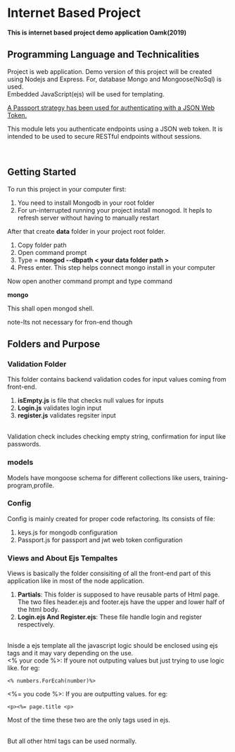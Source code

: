 # Internet Based Project #

**This is internet based project demo application Oamk(2019)**<br>

## Programming Language and Technicalities
 Project is web application. Demo version of this project will be created using Nodejs and Express. For, database Mongo and Mongoose(NoSql) is used. <br>
 Embedded JavaScript(ejs) will be used for templating. <br>

[A Passport strategy has been used for authenticating with a JSON Web Token.](https://www.npmjs.com/package/passport-jwt)<br>

This module lets you authenticate endpoints using a JSON web token. It is intended to be used to secure RESTful endpoints without sessions.

<br>

## Getting Started

To run this project in your computer first:
1. You need to install Mongodb in your root folder
2. For un-interrupted running your project install monogod. It hepls to refresh server without having to manually restart

After that create **data** folder in your project root folder.
1. Copy folder path 
2. Open command prompt
3. Type = **mongod --dbpath < your data folder path >**
4. Press enter. 
This step helps connect mongo install in your computer <br>

Now open another command prompt and type command<br>

**mongo** <br>

This shall open mongod shell. <br>

note-Its not necessary for fron-end though



## Folders and Purpose ##

### Validation Folder ###
This folder contains backend validation codes for input values coming from front-end.

 1. **isEmpty.js** is file that checks null values for inputs
 2. **Login.js** validates login input
 3. **register.js** validates regsiter input
 <br>
 Validation check includes checking empty string, confirmation for input like passwords.
 <br>

 ### models ###
 Models have mongoose schema for different collections like users, training-program,profile.

 ### Config ###
 Config is mainly created for proper code refactoring. Its consists of file:<br>
 1.  keys.js for mongodb configuration 
 2. Passport.js for passport and jwt web token configuration 


### Views and About Ejs Tempaltes ###

Views is basically the folder consisiting of all the front-end part of this application like in most of the node application.<br>
 1. **Partials**: This folder is supposed to have reusable parts of Html page. The two files header.ejs and footer.ejs have the upper and lower half of the html body.
 2. **Login.ejs And Register.ejs**: These file handle login and register respectively.

<br>
 Inisde a ejs template all the javascript logic should be enclosed using ejs tags and it may vary depending on the use. <br>
 <% your code %>: If youre not outputing values but just trying to use logic like. for eg:
 
 `<% numbers.ForEcah(number)%>` 

 <%= you code %>: If you are outputting values. for eg: 

 `<p><%= page.title <p>`

 Most of the time these two are the only tags used in ejs.

 <br>
 But all other html tags can be used normally.